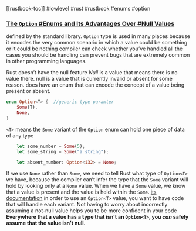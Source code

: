 [[rustbook-toc]]
#lowlevel #rust #rustbook #enums #option
### [The `Option` #Enums and Its Advantages Over #Null Values](https://doc.rust-lang.org/book/ch06-01-defining-an-enum.html#the-option-enum-and-its-advantages-over-null-values)

defined by the standard library.
`Option` type is used in many places because it encodes the very common scenario in which a value could be something or it could be nothing
compiler can check whether you’ve handled all the cases you should be handling
can prevent bugs that are extremely common in other programming languages.

Rust doesn’t have the null feature
_Null_ is a value that means there is no value there.
null is a value that is currently invalid or absent for some reason.
does have an enum that can encode the concept of a value being present or absent.
```rust
enum Option<T> {  //generic type paramter
    Some(T),
    None,
}
```
`<T>` means the `Some` variant of the `Option` enum can hold one piece of data of any type
```rust
    let some_number = Some(5);
    let some_string = Some("a string");

    let absent_number: Option<i32> = None;
```
If we use `None` rather than `Some`, we need to tell Rust what type of `Option<T>` we have, because the compiler can’t infer the type that the `Some` variant will hold by looking only at a `None` value.
When we have a `Some` value, we know that a value is present and the value is held within the `Some`.
[its documentation](https://doc.rust-lang.org/std/option/enum.Option.html)
in order to use an `Option<T>` value, you want to have code that will handle each variant.
Not having to worry about incorrectly assuming a not-null value helps you to be more confident in your code
**Everywhere that a value has a type that isn’t an `Option<T>`, you _can_ safely assume that the value isn’t null.**
